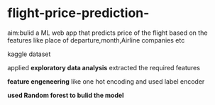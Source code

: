 # flight-price-prediction-
aim:bulid a ML web app that predicts price of the flight based on the features like place of departure,month,Airline companies etc

kaggle dataset

applied **exploratory data analysis** extracted the required features

**feature engeneering** like one hot encoding and used label encoder

**used Random forest to bulid the model**


